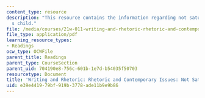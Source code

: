 ```yaml
---
content_type: resource
description: "This resource contains the information regarding not saturday\u2019\
  s child."
file: /media/courses/21w-011-writing-and-rhetoric-rhetoric-and-contemporary-issues-fall-2015/e39e441979bf919b3778ade11b9e9b86_MIT21W_011F15_NOT_SAT.pdf
file_type: application/pdf
learning_resource_types:
- Readings
ocw_type: OCWFile
parent_title: Readings
parent_type: CourseSection
parent_uid: 704190e8-756c-601b-1e7d-b54035f50703
resourcetype: Document
title: 'Writing and Rhetoric: Rhetoric and Contemporary Issues: Not Saturday''s Child'
uid: e39e4419-79bf-919b-3778-ade11b9e9b86
---
```

